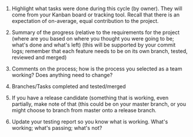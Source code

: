 1. Highlight what tasks were done during this cycle (by owner).   They will come from your Kanban board or tracking tool. Recall that there is an expectation of on-average, equal contribution to the project.



2. Summary of the progress (relative to the requirements for the project (where are you based on where you thought you were going to be;  what's done and what's left) (this will be supported by your commit logs; remember that each feature needs to be on its own branch, tested, reviewed and merged)



3. Comments on the process;  how is the process you selected as a team working?  Does anything need to change?



4. Branches/Tasks completed and tested/merged 



5. If you have a release candidate (something that is working, even partially, make note of that (this could be on your master branch, or you might choose to branch from master onto a release branch.  



6. Update your testing report so you know what is working.  What's working; what's passing; what's not? 


